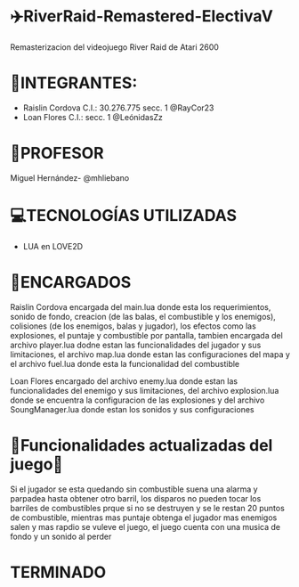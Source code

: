 # ✈️RiverRaid-Remastered-ElectivaV
Remasterizacion del videojuego River Raid de Atari 2600

# 👤INTEGRANTES:
* Raislin Cordova C.I.: 30.276.775 secc. 1   @RayCor23
* Loan Flores C.I.: secc. 1  @LeónidasZz

# 👤PROFESOR
Miguel Hernández- @mhliebano

# 💻TECNOLOGÍAS UTILIZADAS
* LUA en LOVE2D
  
# 📝ENCARGADOS
Raislin Cordova encargada del main.lua donde esta los requerimientos, sonido de fondo, creacion (de las balas, el combustible y los enemigos), colisiones (de los enemigos, balas y jugador), los efectos como las explosiones, el puntaje y combustible por pantalla, tambien encargada del archivo player.lua dodne estan las funcionalidades del jugador y sus limitaciones, el archivo map.lua donde estan las configuraciones del mapa y el archivo fuel.lua donde esta la funcionalidad del combustible

Loan Flores encargado del archivo enemy.lua donde estan las funcionalidades del enemigo y sus limitaciones, del archivo explosion.lua donde se encuentra la configuracion de las explosiones y del archivo SoungManager.lua donde estan los sonidos y sus configuraciones

# 👾Funcionalidades actualizadas del juego🛬
Si el jugador se esta quedando sin combustible suena una alarma y parpadea hasta obtener otro barril, los disparos no pueden tocar los barriles de combustibles prque si no se destruyen y se le restan 20 puntos de combustible, mientras mas puntaje obtenga el jugador mas enemigos salen y mas rapdio se vuleve el juego, el juego cuenta con una musica de fondo y un sonido al perder

# TERMINADO
